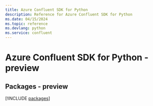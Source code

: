 ```yaml
---
title: Azure Confluent SDK for Python
description: Reference for Azure Confluent SDK for Python
ms.date: 04/15/2024
ms.topic: reference
ms.devlang: python
ms.service: confluent
---
```

# Azure Confluent SDK for Python - preview
## Packages - preview
[!INCLUDE [packages](confluent-index.md)]